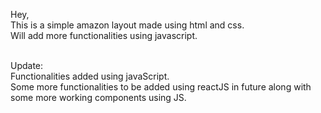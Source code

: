 Hey,<br>
This is a simple amazon layout made using html and css. <br>
Will add more functionalities using javascript.<br><br>

Update:<br>
Functionalities added using javaScript.<br>
Some more functionalities to be added using reactJS in future along with some more working components using JS.
